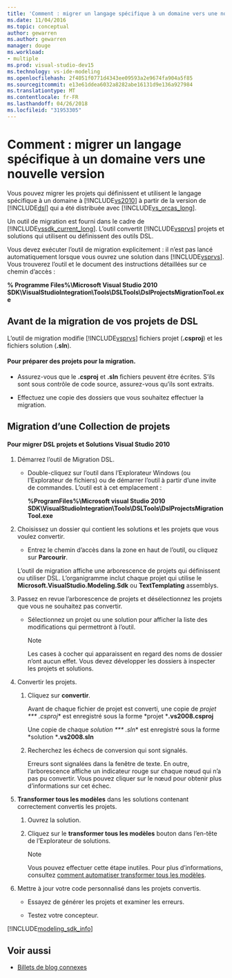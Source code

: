 ```yaml
---
title: 'Comment : migrer un langage spécifique à un domaine vers une nouvelle version'
ms.date: 11/04/2016
ms.topic: conceptual
author: gewarren
ms.author: gewarren
manager: douge
ms.workload:
- multiple
ms.prod: visual-studio-dev15
ms.technology: vs-ide-modeling
ms.openlocfilehash: 2f4051f0771d4343ee09593a2e9674fa904a5f85
ms.sourcegitcommit: e13e61ddea6032a8282abe16131d9e136a927984
ms.translationtype: MT
ms.contentlocale: fr-FR
ms.lasthandoff: 04/26/2018
ms.locfileid: "31953305"
---
```

# <a name="how-to-migrate-a-domain-specific-language-to-a-new-version"></a>Comment : migrer un langage spécifique à un domaine vers une nouvelle version
Vous pouvez migrer les projets qui définissent et utilisent le langage spécifique à un domaine à [!INCLUDE[vs2010](../misc/includes/vs2010_md.md)] à partir de la version de [!INCLUDE[dsl](../modeling/includes/dsl_md.md)] qui a été distribuée avec [!INCLUDE[vs_orcas_long](../debugger/includes/vs_orcas_long_md.md)].

 Un outil de migration est fourni dans le cadre de [!INCLUDE[vssdk_current_long](../misc/includes/vssdk_current_long_md.md)]. L’outil convertit [!INCLUDE[vsprvs](../code-quality/includes/vsprvs_md.md)] projets et solutions qui utilisent ou définissent des outils DSL.

 Vous devez exécuter l’outil de migration explicitement : il n’est pas lancé automatiquement lorsque vous ouvrez une solution dans [!INCLUDE[vsprvs](../code-quality/includes/vsprvs_md.md)]. Vous trouverez l’outil et le document des instructions détaillées sur ce chemin d’accès :

 **% Programme Files%\Microsoft Visual Studio 2010 SDK\VisualStudioIntegration\Tools\DSLTools\DslProjectsMigrationTool.exe**

## <a name="before-you-migrate-your-dsl-projects"></a>Avant de la migration de vos projets de DSL
 L’outil de migration modifie [!INCLUDE[vsprvs](../code-quality/includes/vsprvs_md.md)] fichiers projet (**.csproj**) et les fichiers solution (**.sln**).

#### <a name="to-prepare-projects-for-migration"></a>Pour préparer des projets pour la migration.

-   Assurez-vous que le **.csproj** et **.sln** fichiers peuvent être écrites. S’ils sont sous contrôle de code source, assurez-vous qu’ils sont extraits.

-   Effectuez une copie des dossiers que vous souhaitez effectuer la migration.

## <a name="migrating-a-collection-of-projects"></a>Migration d’une Collection de projets

#### <a name="to-migrate-dsl-projects-and-solutions-to-visual-studio-2010"></a>Pour migrer DSL projets et Solutions Visual Studio 2010

1.  Démarrez l’outil de Migration DSL.

    -   Double-cliquez sur l’outil dans l’Explorateur Windows (ou l’Explorateur de fichiers) ou de démarrer l’outil à partir d’une invite de commandes. L’outil est à cet emplacement :

         **%ProgramFiles%\Microsoft visual Studio 2010 SDK\VisualStudioIntegration\Tools\DSLTools\DslProjectsMigrationTool.exe**

2.  Choisissez un dossier qui contient les solutions et les projets que vous voulez convertir.

    -   Entrez le chemin d’accès dans la zone en haut de l’outil, ou cliquez sur **Parcourir**.

     L’outil de migration affiche une arborescence de projets qui définissent ou utiliser DSL. L’organigramme inclut chaque projet qui utilise le **Microsoft.VisualStudio.Modeling.Sdk** ou **TextTemplating** assemblys.

3.  Passez en revue l’arborescence de projets et désélectionnez les projets que vous ne souhaitez pas convertir.

    -   Sélectionnez un projet ou une solution pour afficher la liste des modifications qui permettront à l’outil.

        > [!NOTE]
        >  Les cases à cocher qui apparaissent en regard des noms de dossier n’ont aucun effet. Vous devez développer les dossiers à inspecter les projets et solutions.

4.  Convertir les projets.

    1.  Cliquez sur **convertir**.

         Avant de chaque fichier de projet est converti, une copie de *projet *** .csproj** est enregistré sous la forme *projet ***.vs2008.csproj**

         Une copie de chaque *solution *** .sln** est enregistré sous la forme *solution ***.vs2008.sln**

    2.  Recherchez les échecs de conversion qui sont signalés.

         Erreurs sont signalées dans la fenêtre de texte. En outre, l’arborescence affiche un indicateur rouge sur chaque nœud qui n’a pas pu convertir. Vous pouvez cliquer sur le nœud pour obtenir plus d’informations sur cet échec.

5.  **Transformer tous les modèles** dans les solutions contenant correctement convertis les projets.

    1.  Ouvrez la solution.

    2.  Cliquez sur le **transformer tous les modèles** bouton dans l’en-tête de l’Explorateur de solutions.

        > [!NOTE]
        >  Vous pouvez effectuer cette étape inutiles. Pour plus d’informations, consultez [comment automatiser transformer tous les modèles](http://msdn.microsoft.com/b63cfe20-fe5e-47cc-9506-59b29bca768a).

6.  Mettre à jour votre code personnalisé dans les projets convertis.

    -   Essayez de générer les projets et examiner les erreurs.

    -   Testez votre concepteur.


[!INCLUDE[modeling_sdk_info](includes/modeling_sdk_info.md)]

## <a name="see-also"></a>Voir aussi

- [Billets de blog connexes](https://blogs.msdn.microsoft.com/visualstudioalm/tag/code-index/)